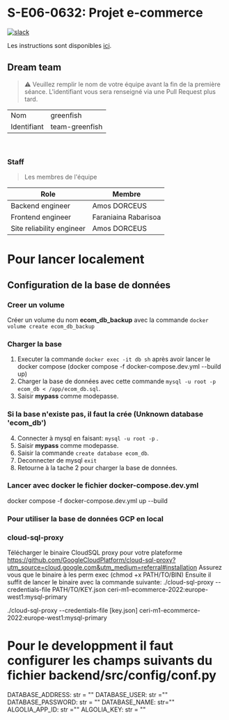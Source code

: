 # S-E06-0632: Projet e-commerce

[![slack](https://img.shields.io/badge/slack-join-yellow.svg?logo=slack)](https://join.slack.com/t/cerim1ecommer-qy81374/shared_invite/zt-1hgh8de7q-v1Mb4g6rwPH6yNzmU7bKNA)

Les instructions sont disponibles [ici](https://github.com/Faylixe/ceri-m1-ecommerce-2022/tree/main/docs).

## Dream team

> :warning: Veuillez remplir le nom de votre équipe avant la fin de
> la première séance. L'identifiant vous sera renseigné via une
> Pull Request plus tard.

|             |        |
| ----------- | ------ |
| Nom         | greenfish |
| Identifiant | team-greenfish |

<br>

### Staff

> Les membres de l'équipe 

| Role                      | Membre |
| ------------------------- | ------ |
| Backend engineer          | Amos DORCEUS |
| Frontend engineer         | Faraniaina Rabarisoa |
| Site reliability engineer | Amos DORCEUS |

# Pour lancer localement 
## Configuration de la base de données

### Creer un volume 
Créer un volume du nom **ecom_db_backup** avec la commande `docker volume create ecom_db_backup` 

### Charger la base 
1. Executer la commande `docker exec -it db sh` après avoir lancer le docker compose (docker compose -f docker-compose.dev.yml --build up)
2. Charger la base de données avec cette commande `mysql -u root -p ecom_db < /app/ecom_db.sql`. 
3. Saisir **mypass** comme modepasse.

### Si la base n'existe pas, il faut la crée (Unknown database 'ecom_db')
4. Connecter à mysql en faisant: `mysql -u root -p` . 
5. Saisir **mypass** comme modepasse.
6. Saisir la commande `create database ecom_db`.
7. Deconnecter de mysql `exit`
8. Retourne à la tache 2 pour charger la base de données.


### Lancer avec docker le fichier docker-compose.dev.yml
docker compose -f docker-compose.dev.yml up --build


### Pour utiliser la base de données GCP en local 
### cloud-sql-proxy
Télécharger le binaire CloudSQL proxy pour votre plateforme https://github.com/GoogleCloudPlatform/cloud-sql-proxy?utm_source=cloud.google.com&utm_medium=referral#installation
Assurez vous que le binaire à les perm exec (chmod +x PATH/TO/BIN)
Ensuite il suffit de lancer le binaire avec la commande suivante:
./cloud-sql-proxy --credentials-file PATH/TO/KEY.json ceri-m1-ecommerce-2022:europe-west1:mysql-primary

./cloud-sql-proxy --credentials-file [key.json] ceri-m1-ecommerce-2022:europe-west1:mysql-primary


# Pour le developpment il faut configurer les champs suivants du fichier backend/src/config/conf.py
DATABASE_ADDRESS: str = ""
DATABASE_USER: str =""
DATABASE_PASSWORD: str = ""
DATABASE_NAME: str=""
ALGOLIA_APP_ID: str =""
ALGOLIA_KEY: str = ""


